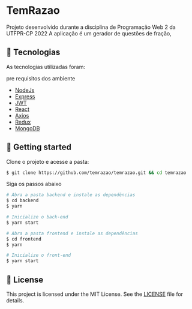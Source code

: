 # TemRazao

Projeto desenvolvido durante a disciplina de Programação Web 2 da UTFPR-CP 2022
A aplicação é um gerador de questões de fração, 

## 🧪 Tecnologias

As tecnologias utilizadas foram:

pre requisitos dos ambiente

- [NodeJs](https://nodejs.org/en/)
- [Express](https://expressjs.com/)
- [JWT](https://jwt.io/)
- [React](https://reactjs.org)
- [Axios](https://axios-http.com/)
- [Redux](https://redux.js.org/)
- [MongoDB](https://www.mongodb.com/)

## 🚀 Getting started

Clone o projeto e acesse a pasta:

```bash
$ git clone https://github.com/temrazao/temrazao.git && cd temrazao
```

Siga os passos abaixo
```bash
# Abra a pasta backend e instale as dependências
$ cd backend
$ yarn 

# Inicialize o back-end
$ yarn start

# Abra a pasta frontend e instale as dependências
$ cd frontend
$ yarn

# Inicialize o front-end
$ yarn start

```

## 📝 License

This project is licensed under the MIT License. See the [LICENSE](LICENSE.md) file for details.
